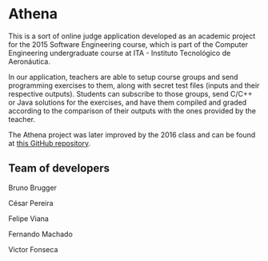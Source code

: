 # Athena

This is a sort of online judge application developed as an academic project for the 2015 Software Engineering course, which is part of the Computer Engineering undergraduate course at ITA - Instituto Tecnológico de Aeronáutica.

In our application, teachers are able to setup course groups and send programming exercises to them, along with secret test files (inputs and their respective outputs). Students can subscribe to those groups, send C/C++ or Java solutions for the exercises, and have them compiled and graded according to the comparison of their outputs with the ones provided by the teacher.

The Athena project was later improved by the 2016 class and can be found at [this GitHub repository](https://github.com/AthenaCES29/Athena).

## Team of developers

Bruno Brugger

César Pereira

Felipe Viana

Fernando Machado

Victor Fonseca
